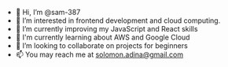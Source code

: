 - 👋 Hi, I’m @sam-387
- 👀 I’m interested in frontend development and cloud computing.
- 🌱 I’m currently improving my JavaScript and React skills
- 🌱 I'm currently learning about AWS and Google Cloud
- 💞️ I’m looking to collaborate on projects for beginners
- 📫 You may reach me at solomon.adina@gmail.com

<!---
sam-387/sam-387 is a ✨ special ✨ repository because its `README.md` (this file) appears on your GitHub profile.
You can click the Preview link to take a look at your changes.
--->
